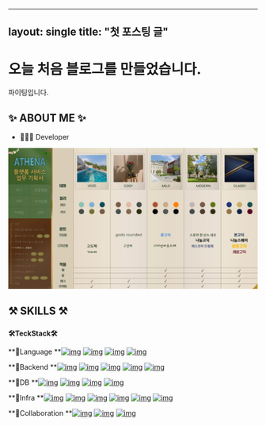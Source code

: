 
---
layout: single
title: "첫 포스팅 글"
---

# 오늘 처음 블로그를 만들었습니다.

파이팅입니다.



## ✨ ABOUT ME ✨



- 👩🏻‍💻 Developer



![111](../images/2025-04-30-first/111.webp)





## ⚒ SKILLS ⚒

### 

**🛠️TeckStack🛠️**



**📕Language
**[![img](https://camo.githubusercontent.com/8500164dd19c5afc655bb1dc0935662a4645c24a5c1d11ac771bf0f2413d3a2a/68747470733a2f2f696d672e736869656c64732e696f2f62616467652f4a6176612d6563323032353f7374796c653d666c61742d737175617265266c6f676f436f6c6f723d7768697465266c6f676f3d6f70656e6a646b)](https://camo.githubusercontent.com/8500164dd19c5afc655bb1dc0935662a4645c24a5c1d11ac771bf0f2413d3a2a/68747470733a2f2f696d672e736869656c64732e696f2f62616467652f4a6176612d6563323032353f7374796c653d666c61742d737175617265266c6f676f436f6c6f723d7768697465266c6f676f3d6f70656e6a646b) [![img](https://camo.githubusercontent.com/920fe0d237b62977c83a06083dab53439770ee0f2d574c0b6a1f75d154622570/68747470733a2f2f696d672e736869656c64732e696f2f62616467652f507974686f6e2d3337373161323f7374796c653d666c61742d737175617265266c6f676f436f6c6f723d7768697465266c6f676f3d505954484f4e)](https://camo.githubusercontent.com/920fe0d237b62977c83a06083dab53439770ee0f2d574c0b6a1f75d154622570/68747470733a2f2f696d672e736869656c64732e696f2f62616467652f507974686f6e2d3337373161323f7374796c653d666c61742d737175617265266c6f676f436f6c6f723d7768697465266c6f676f3d505954484f4e) [![img](https://camo.githubusercontent.com/2d1fc303e46d518586fa59db612111dcf9a9e1f398ba260a450fa0a8c6ec713f/68747470733a2f2f696d672e736869656c64732e696f2f62616467652f4b6f746c696e2d3746353246463f7374796c653d666c61742d737175617265266c6f676f436f6c6f723d7768697465266c6f676f3d6b6f746c696e)](https://camo.githubusercontent.com/2d1fc303e46d518586fa59db612111dcf9a9e1f398ba260a450fa0a8c6ec713f/68747470733a2f2f696d672e736869656c64732e696f2f62616467652f4b6f746c696e2d3746353246463f7374796c653d666c61742d737175617265266c6f676f436f6c6f723d7768697465266c6f676f3d6b6f746c696e) [![img](https://camo.githubusercontent.com/160c1ce91af8f2b5b4b84f4747bf6fb9349116b38949339a0e52e5492d0b8750/68747470733a2f2f696d672e736869656c64732e696f2f62616467652f4a6176615363726970742d6637646631653f7374796c653d666c61742d737175617265266c6f676f436f6c6f723d7768697465266c6f676f3d4a415641534352495054)](https://camo.githubusercontent.com/160c1ce91af8f2b5b4b84f4747bf6fb9349116b38949339a0e52e5492d0b8750/68747470733a2f2f696d672e736869656c64732e696f2f62616467652f4a6176615363726970742d6637646631653f7374796c653d666c61742d737175617265266c6f676f436f6c6f723d7768697465266c6f676f3d4a415641534352495054)



**📒Backend
**[![img](https://camo.githubusercontent.com/b15c3860d792a99e3ebc32baa22c2b8a2970fac0f48c4bf6efb7d69db0ebabb2/68747470733a2f2f696d672e736869656c64732e696f2f62616467652f737072696e67626f6f742d3644423333463f7374796c653d666c61742d737175617265266c6f676f436f6c6f723d7768697465266c6f676f3d737072696e67626f6f74)](https://camo.githubusercontent.com/b15c3860d792a99e3ebc32baa22c2b8a2970fac0f48c4bf6efb7d69db0ebabb2/68747470733a2f2f696d672e736869656c64732e696f2f62616467652f737072696e67626f6f742d3644423333463f7374796c653d666c61742d737175617265266c6f676f436f6c6f723d7768697465266c6f676f3d737072696e67626f6f74) [![img](https://camo.githubusercontent.com/26e12436e90b1d97762d5f9b1c434ba5576e3807d7d76c2f16f96c0ba710fb8f/68747470733a2f2f696d672e736869656c64732e696f2f62616467652f737072696e67636c6f75642d3644423333463f7374796c653d666c61742d737175617265266c6f676f436f6c6f723d7768697465266c6f676f3d737072696e67)](https://camo.githubusercontent.com/26e12436e90b1d97762d5f9b1c434ba5576e3807d7d76c2f16f96c0ba710fb8f/68747470733a2f2f696d672e736869656c64732e696f2f62616467652f737072696e67636c6f75642d3644423333463f7374796c653d666c61742d737175617265266c6f676f436f6c6f723d7768697465266c6f676f3d737072696e67) [![img](https://camo.githubusercontent.com/e5e0e90ba4fbbe6b8bcd9f44b42f666d1cd69f4a62f0a477654c4da88a74f525/68747470733a2f2f696d672e736869656c64732e696f2f62616467652f446a616e676f2d3039326532303f7374796c653d666c61742d737175617265266c6f676f436f6c6f723d7768697465266c6f676f3d444a414e474f)](https://camo.githubusercontent.com/e5e0e90ba4fbbe6b8bcd9f44b42f666d1cd69f4a62f0a477654c4da88a74f525/68747470733a2f2f696d672e736869656c64732e696f2f62616467652f446a616e676f2d3039326532303f7374796c653d666c61742d737175617265266c6f676f436f6c6f723d7768697465266c6f676f3d444a414e474f) [![img](https://camo.githubusercontent.com/3252595998d1f254fa1ffe9f5a8486a8f5e5450b8b00da1448039021a305fd38/68747470733a2f2f696d672e736869656c64732e696f2f62616467652f466c61736b2d3030303030303f7374796c653d666c61742d737175617265266c6f676f3d666c61736b266c6f676f436f6c6f723d7768697465)](https://camo.githubusercontent.com/3252595998d1f254fa1ffe9f5a8486a8f5e5450b8b00da1448039021a305fd38/68747470733a2f2f696d672e736869656c64732e696f2f62616467652f466c61736b2d3030303030303f7374796c653d666c61742d737175617265266c6f676f3d666c61736b266c6f676f436f6c6f723d7768697465) [![img](https://camo.githubusercontent.com/d877cb457f5b7be2c10101ed27802b262638b53a5ab27d4ad7067e457f66a49e/68747470733a2f2f696d672e736869656c64732e696f2f62616467652f476f6f676c6520436f6c61622d4639414230303f7374796c653d666c61742d737175617265266c6f676f3d476f6f676c6520436f6c6162266c6f676f436f6c6f723d7768697465)](https://camo.githubusercontent.com/d877cb457f5b7be2c10101ed27802b262638b53a5ab27d4ad7067e457f66a49e/68747470733a2f2f696d672e736869656c64732e696f2f62616467652f476f6f676c6520436f6c61622d4639414230303f7374796c653d666c61742d737175617265266c6f676f3d476f6f676c6520436f6c6162266c6f676f436f6c6f723d7768697465)



**📓DB
**[![img](https://camo.githubusercontent.com/a0555f20725ea2277cc17f1af9d4d8ffd826db96f838baa1f60825bbc375274f/68747470733a2f2f696d672e736869656c64732e696f2f62616467652f6d7973716c2d3434373941313f7374796c653d666c61742d737175617265266c6f676f436f6c6f723d7768697465266c6f676f3d6d7973716c)](https://camo.githubusercontent.com/a0555f20725ea2277cc17f1af9d4d8ffd826db96f838baa1f60825bbc375274f/68747470733a2f2f696d672e736869656c64732e696f2f62616467652f6d7973716c2d3434373941313f7374796c653d666c61742d737175617265266c6f676f436f6c6f723d7768697465266c6f676f3d6d7973716c) [![img](https://camo.githubusercontent.com/865b37ad412dd2a41e6c67812d62890e3903c0a363721b99f9e147280e9d1635/68747470733a2f2f696d672e736869656c64732e696f2f62616467652f4d6172696144422d3030333534353f7374796c653d666c61742d737175617265266c6f676f3d6d617269614442266c6f676f436f6c6f723d7768697465)](https://camo.githubusercontent.com/865b37ad412dd2a41e6c67812d62890e3903c0a363721b99f9e147280e9d1635/68747470733a2f2f696d672e736869656c64732e696f2f62616467652f4d6172696144422d3030333534353f7374796c653d666c61742d737175617265266c6f676f3d6d617269614442266c6f676f436f6c6f723d7768697465) [![img](https://camo.githubusercontent.com/66ee67b678f317c38481f7beab942d8a87d2d97d72cd2baee2430d7da9c45c56/68747470733a2f2f696d672e736869656c64732e696f2f62616467652f706f737467726573716c2d3431363945313f7374796c653d666c61742d737175617265266c6f676f436f6c6f723d7768697465266c6f676f3d706f737467726573716c)](https://camo.githubusercontent.com/66ee67b678f317c38481f7beab942d8a87d2d97d72cd2baee2430d7da9c45c56/68747470733a2f2f696d672e736869656c64732e696f2f62616467652f706f737467726573716c2d3431363945313f7374796c653d666c61742d737175617265266c6f676f436f6c6f723d7768697465266c6f676f3d706f737467726573716c) [![img](https://camo.githubusercontent.com/92e400ffc7f489c3bafd4c595e61de19414400eebdcb83b809f3db2978535df5/68747470733a2f2f696d672e736869656c64732e696f2f62616467652f6d6f6e676f64622d3437613234383f7374796c653d666c61742d737175617265266c6f676f436f6c6f723d7768697465266c6f676f3d6d6f6e676f6462)](https://camo.githubusercontent.com/92e400ffc7f489c3bafd4c595e61de19414400eebdcb83b809f3db2978535df5/68747470733a2f2f696d672e736869656c64732e696f2f62616467652f6d6f6e676f64622d3437613234383f7374796c653d666c61742d737175617265266c6f676f436f6c6f723d7768697465266c6f676f3d6d6f6e676f6462)



**📔Infra
**[![img](https://camo.githubusercontent.com/9219b7726d9384fcc8bfae4e39b198a949a5c2186b24e8e73ca439c4b2ee984c/68747470733a2f2f696d672e736869656c64732e696f2f62616467652f4157532d3233324633453f7374796c653d666c61742d737175617265266c6f676f3d416d617a6f6e415753266c6f676f436f6c6f723d7768697465)](https://camo.githubusercontent.com/9219b7726d9384fcc8bfae4e39b198a949a5c2186b24e8e73ca439c4b2ee984c/68747470733a2f2f696d672e736869656c64732e696f2f62616467652f4157532d3233324633453f7374796c653d666c61742d737175617265266c6f676f3d416d617a6f6e415753266c6f676f436f6c6f723d7768697465) [![img](https://camo.githubusercontent.com/fc06093655328937d8525473e5a80594036fedf25495390fff1e08fe41fb541c/68747470733a2f2f696d672e736869656c64732e696f2f62616467652f5562756e74752d4539353432303f7374796c653d666c61742d737175617265266c6f676f3d5562756e7475266c6f676f436f6c6f723d7768697465)](https://camo.githubusercontent.com/fc06093655328937d8525473e5a80594036fedf25495390fff1e08fe41fb541c/68747470733a2f2f696d672e736869656c64732e696f2f62616467652f5562756e74752d4539353432303f7374796c653d666c61742d737175617265266c6f676f3d5562756e7475266c6f676f436f6c6f723d7768697465) [![img](https://camo.githubusercontent.com/e38e916db99ed66fdf7966463606f98553eaa38da7e6ee16778b13f955d48dfd/68747470733a2f2f696d672e736869656c64732e696f2f62616467652f446f636b65722d3234393645443f7374796c653d666c61742d737175617265266c6f676f3d446f636b6572266c6f676f436f6c6f723d7768697465)](https://camo.githubusercontent.com/e38e916db99ed66fdf7966463606f98553eaa38da7e6ee16778b13f955d48dfd/68747470733a2f2f696d672e736869656c64732e696f2f62616467652f446f636b65722d3234393645443f7374796c653d666c61742d737175617265266c6f676f3d446f636b6572266c6f676f436f6c6f723d7768697465) [![img](https://camo.githubusercontent.com/248d87a7d48260ac3eda840a2276956b5d6d73fc6dc3def9c44e0ad08d75628a/68747470733a2f2f696d672e736869656c64732e696f2f62616467652f4e67696e782d3030393633393f7374796c653d666c61742d737175617265266c6f676f3d6e67696e78266c6f676f436f6c6f723d7768697465)](https://camo.githubusercontent.com/248d87a7d48260ac3eda840a2276956b5d6d73fc6dc3def9c44e0ad08d75628a/68747470733a2f2f696d672e736869656c64732e696f2f62616467652f4e67696e782d3030393633393f7374796c653d666c61742d737175617265266c6f676f3d6e67696e78266c6f676f436f6c6f723d7768697465) [![img](https://camo.githubusercontent.com/22b41fadf98ee5a0e46a1d3fb90d563272cf908e9fdc7d6f6f25e70145a9afb7/68747470733a2f2f696d672e736869656c64732e696f2f62616467652f4a656e6b696e732d4432343933393f7374796c653d666c61742d737175617265266c6f676f3d6a656e6b696e73266c6f676f436f6c6f723d7768697465)](https://camo.githubusercontent.com/22b41fadf98ee5a0e46a1d3fb90d563272cf908e9fdc7d6f6f25e70145a9afb7/68747470733a2f2f696d672e736869656c64732e696f2f62616467652f4a656e6b696e732d4432343933393f7374796c653d666c61742d737175617265266c6f676f3d6a656e6b696e73266c6f676f436f6c6f723d7768697465) [![img](https://camo.githubusercontent.com/2f3a14d03be17f27e16e9f027f3ca63db3563980a631a2ae525b50e3bd25a639/68747470733a2f2f696d672e736869656c64732e696f2f62616467652f4c696e75782d4643433632343f7374796c653d666c61742d737175617265266c6f676f3d6c696e7578266c6f676f436f6c6f723d626c61636b)](https://camo.githubusercontent.com/2f3a14d03be17f27e16e9f027f3ca63db3563980a631a2ae525b50e3bd25a639/68747470733a2f2f696d672e736869656c64732e696f2f62616467652f4c696e75782d4643433632343f7374796c653d666c61742d737175617265266c6f676f3d6c696e7578266c6f676f436f6c6f723d626c61636b)



**📗Collaboration
**[![img](https://camo.githubusercontent.com/c0548ba80428c9e8bfcf2c6c68f11abc9177d3e758d3795e9d82ef02e40cc9b9/68747470733a2f2f696d672e736869656c64732e696f2f62616467652f6769742d4630353033323f7374796c653d666c61742d737175617265266c6f676f436f6c6f723d7768697465266c6f676f3d676974)](https://camo.githubusercontent.com/c0548ba80428c9e8bfcf2c6c68f11abc9177d3e758d3795e9d82ef02e40cc9b9/68747470733a2f2f696d672e736869656c64732e696f2f62616467652f6769742d4630353033323f7374796c653d666c61742d737175617265266c6f676f436f6c6f723d7768697465266c6f676f3d676974) [![img](https://camo.githubusercontent.com/f014095584cb360f1ed7c10f86b309df3c128799021a50f75655b16aa9d25091/68747470733a2f2f696d672e736869656c64732e696f2f62616467652f6a6972612d3030353243433f7374796c653d666c61742d737175617265266c6f676f436f6c6f723d7768697465266c6f676f3d6a697261736f667477617265)](https://camo.githubusercontent.com/f014095584cb360f1ed7c10f86b309df3c128799021a50f75655b16aa9d25091/68747470733a2f2f696d672e736869656c64732e696f2f62616467652f6a6972612d3030353243433f7374796c653d666c61742d737175617265266c6f676f436f6c6f723d7768697465266c6f676f3d6a697261736f667477617265) [![img](https://camo.githubusercontent.com/b518c16cd7193477d4a886f8cc64f8e063108b1da1be20045edcda8a71bb8416/68747470733a2f2f696d672e736869656c64732e696f2f62616467652f6765727269742d6565656565653f7374796c653d666c61742d737175617265266c6f676f3d676572726974266c6f676f436f6c6f723d626c61636b)](https://camo.githubusercontent.com/b518c16cd7193477d4a886f8cc64f8e063108b1da1be20045edcda8a71bb8416/68747470733a2f2f696d672e736869656c64732e696f2f62616467652f6765727269742d6565656565653f7374796c653d666c61742d737175617265266c6f676f3d676572726974266c6f676f436f6c6f723d626c61636b)












